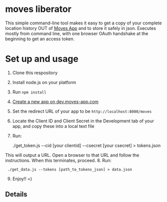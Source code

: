 moves liberator
=========

This simple command-line tool makes it easy to get a copy of your complete location history OUT of [Moves App](http://moves-app.com) and to store it safely in json.  Executes mostly from command line, with one browser OAuth handshake at the beginning to get an access token. 

Set up and usage
==

1. Clone this respository
2. Install node.js on your platform
3. Run ``npm install``
4. [Create a new app on dev.moves-app.com](https://dev.moves-app.com/apps)
5. Set the redirect URL of your app to be ``http://localhost:8000/moves`` 
6. Locate the Client ID and Client Secret in the Development tab of your app, and copy these into a local text file
7. Run:

     ./get_token.js --cid [your clientid] --csecret [your csecret] > tokens.json

This will output a URL. Open a browser to that URL and follow the instructions.
When this terminates, proceed.
8. Run:

     ./get_data.js --tokens [path_to_tokens_json] > data.json

9. Enjoy!! =)

Details
--

